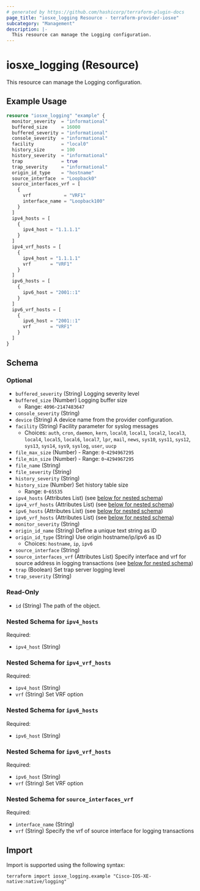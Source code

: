 ```yaml
---
# generated by https://github.com/hashicorp/terraform-plugin-docs
page_title: "iosxe_logging Resource - terraform-provider-iosxe"
subcategory: "Management"
description: |-
  This resource can manage the Logging configuration.
---
```


# iosxe_logging (Resource)

This resource can manage the Logging configuration.

## Example Usage

```terraform
resource "iosxe_logging" "example" {
  monitor_severity  = "informational"
  buffered_size     = 16000
  buffered_severity = "informational"
  console_severity  = "informational"
  facility          = "local0"
  history_size      = 100
  history_severity  = "informational"
  trap              = true
  trap_severity     = "informational"
  origin_id_type    = "hostname"
  source_interface  = "Loopback0"
  source_interfaces_vrf = [
    {
      vrf            = "VRF1"
      interface_name = "Loopback100"
    }
  ]
  ipv4_hosts = [
    {
      ipv4_host = "1.1.1.1"
    }
  ]
  ipv4_vrf_hosts = [
    {
      ipv4_host = "1.1.1.1"
      vrf       = "VRF1"
    }
  ]
  ipv6_hosts = [
    {
      ipv6_host = "2001::1"
    }
  ]
  ipv6_vrf_hosts = [
    {
      ipv6_host = "2001::1"
      vrf       = "VRF1"
    }
  ]
}
```

<!-- schema generated by tfplugindocs -->
## Schema

### Optional

- `buffered_severity` (String) Logging severity level
- `buffered_size` (Number) Logging buffer size
  - Range: `4096`-`2147483647`
- `console_severity` (String)
- `device` (String) A device name from the provider configuration.
- `facility` (String) Facility parameter for syslog messages
  - Choices: `auth`, `cron`, `daemon`, `kern`, `local0`, `local1`, `local2`, `local3`, `local4`, `local5`, `local6`, `local7`, `lpr`, `mail`, `news`, `sys10`, `sys11`, `sys12`, `sys13`, `sys14`, `sys9`, `syslog`, `user`, `uucp`
- `file_max_size` (Number) - Range: `0`-`4294967295`
- `file_min_size` (Number) - Range: `0`-`4294967295`
- `file_name` (String)
- `file_severity` (String)
- `history_severity` (String)
- `history_size` (Number) Set history table size
  - Range: `0`-`65535`
- `ipv4_hosts` (Attributes List) (see [below for nested schema](#nestedatt--ipv4_hosts))
- `ipv4_vrf_hosts` (Attributes List) (see [below for nested schema](#nestedatt--ipv4_vrf_hosts))
- `ipv6_hosts` (Attributes List) (see [below for nested schema](#nestedatt--ipv6_hosts))
- `ipv6_vrf_hosts` (Attributes List) (see [below for nested schema](#nestedatt--ipv6_vrf_hosts))
- `monitor_severity` (String)
- `origin_id_name` (String) Define a unique text string as ID
- `origin_id_type` (String) Use origin hostname/ip/ipv6 as ID
  - Choices: `hostname`, `ip`, `ipv6`
- `source_interface` (String)
- `source_interfaces_vrf` (Attributes List) Specify interface and vrf for source address in logging transactions (see [below for nested schema](#nestedatt--source_interfaces_vrf))
- `trap` (Boolean) Set trap server logging level
- `trap_severity` (String)

### Read-Only

- `id` (String) The path of the object.

<a id="nestedatt--ipv4_hosts"></a>
### Nested Schema for `ipv4_hosts`

Required:

- `ipv4_host` (String)


<a id="nestedatt--ipv4_vrf_hosts"></a>
### Nested Schema for `ipv4_vrf_hosts`

Required:

- `ipv4_host` (String)
- `vrf` (String) Set VRF option


<a id="nestedatt--ipv6_hosts"></a>
### Nested Schema for `ipv6_hosts`

Required:

- `ipv6_host` (String)


<a id="nestedatt--ipv6_vrf_hosts"></a>
### Nested Schema for `ipv6_vrf_hosts`

Required:

- `ipv6_host` (String)
- `vrf` (String) Set VRF option


<a id="nestedatt--source_interfaces_vrf"></a>
### Nested Schema for `source_interfaces_vrf`

Required:

- `interface_name` (String)
- `vrf` (String) Specify the vrf of source interface for logging transactions

## Import

Import is supported using the following syntax:

```shell
terraform import iosxe_logging.example "Cisco-IOS-XE-native:native/logging"
```
